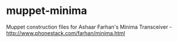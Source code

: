muppet-minima
=============

Muppet construction files for Ashaar Farhan's Minima Transceiver - http://www.phonestack.com/farhan/minima.html
